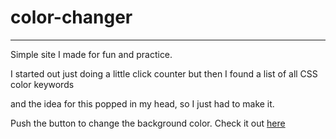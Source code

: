 # color-changer
---
Simple site I made for fun and practice. 


I started out just doing a little click counter but then I found a list of all CSS color keywords


and the idea for this popped in my head, so I just had to make it. 


Push the button to change the background color. Check it out [here](https://beeburrt.github.io/color-changer/)
